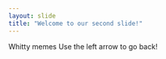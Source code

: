 ```yaml
---
layout: slide
title: "Welcome to our second slide!"
---
```

Whitty memes
Use the left arrow to go back!
